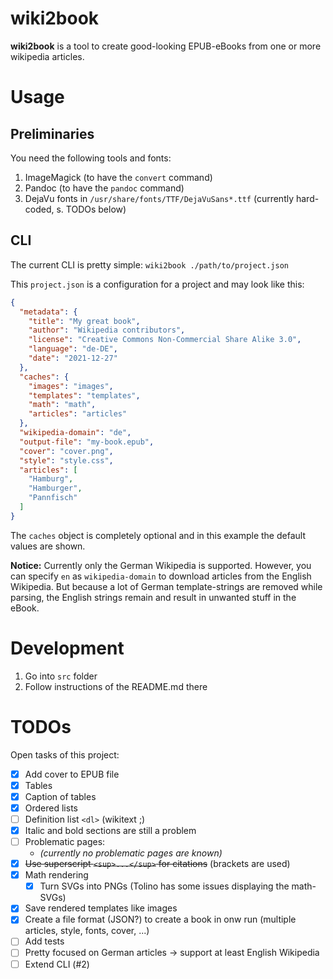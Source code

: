 # wiki2book
**wiki2book** is a tool to create good-looking EPUB-eBooks from one or more wikipedia articles.

# Usage

## Preliminaries

You need the following tools and fonts:

1. ImageMagick (to have the `convert` command)
2. Pandoc (to have the `pandoc` command)
3. DejaVu fonts in `/usr/share/fonts/TTF/DejaVuSans*.ttf` (currently hard-coded, s. TODOs below)
 
## CLI

The current CLI is pretty simple: `wiki2book ./path/to/project.json`

This `project.json` is a configuration for a project and may look like this:

```json
{
  "metadata": {
    "title": "My great book",
    "author": "Wikipedia contributors",
    "license": "Creative Commons Non-Commercial Share Alike 3.0",
    "language": "de-DE",
    "date": "2021-12-27"
  },
  "caches": {
    "images": "images",
    "templates": "templates",
    "math": "math",
    "articles": "articles"
  },
  "wikipedia-domain": "de",
  "output-file": "my-book.epub",
  "cover": "cover.png",
  "style": "style.css",
  "articles": [
    "Hamburg",
    "Hamburger",
    "Pannfisch"
  ]
}
```

The `caches` object is completely optional and in this example the default values are shown.

**Notice:** Currently only the German Wikipedia is supported.
However, you can specify `en` as `wikipedia-domain` to download articles from the English Wikipedia.
But because a lot of German template-strings are removed while parsing, the English strings remain and result in unwanted stuff in the eBook.

# Development

1. Go into `src` folder
2. Follow instructions of the README.md there

# TODOs

Open tasks of this project:

* [x] Add cover to EPUB file
* [x] Tables
* [x] Caption of tables
* [x] Ordered lists
* [ ] Definition list `<dl>` (wikitext ;)
* [x] Italic and bold sections are still a problem
* [ ] Problematic pages:
  * *(currently no problematic pages are known)*
* [x] ~~Use superscript `<sup>...</sup>` for citations~~ (brackets are used)
* [x] Math rendering
  * [x] Turn SVGs into PNGs (Tolino has some issues displaying the math-SVGs)
* [x] Save rendered templates like images
* [x] Create a file format (JSON?) to create a book in onw run (multiple articles, style, fonts, cover, ...)
* [ ] Add tests
* [ ] Pretty focused on German articles → support at least English Wikipedia
* [ ] Extend CLI (#2)